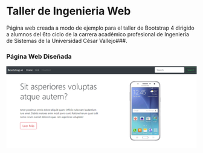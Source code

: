 # Taller de Ingenieria Web

Página web creada a modo de ejemplo para el taller de Bootstrap 4 dirigido a alumnos del 6to ciclo de la carrera académico profesional de Ingeniería de Sistemas de la Universidad César Vallejo###.

### Página Web Diseñada
![taller](https://github.com/Francisco567/TallerWeb/blob/master/img/taller.png)
